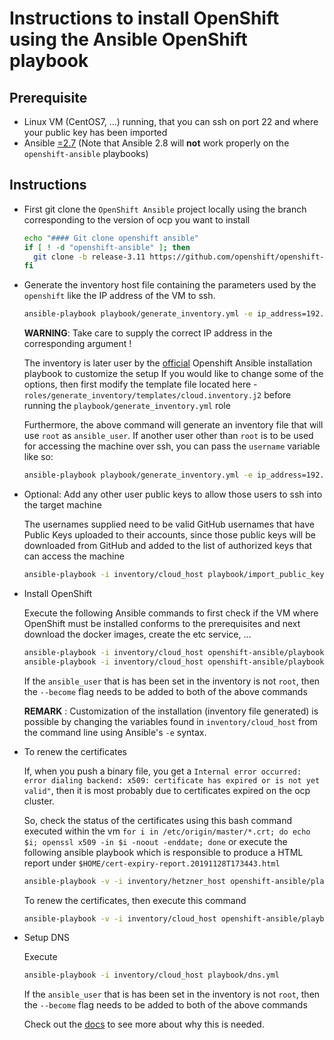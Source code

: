 # Instructions to install OpenShift using the Ansible OpenShift playbook 

## Prerequisite

  - Linux VM (CentOS7, ...) running, that you can ssh on port 22 and where your public key has been imported
  - Ansible [=2.7](http://docs.ansible.com/ansible/latest/installation_guide/intro_installation.html) (Note that Ansible 2.8 will **not** work properly on the `openshift-ansible` playbooks)  

## Instructions

- First git clone the `OpenShift Ansible` project locally using the branch corresponding to the version of ocp you want to install

  ```bash
  echo "#### Git clone openshift ansible"
  if [ ! -d "openshift-ansible" ]; then
    git clone -b release-3.11 https://github.com/openshift/openshift-ansible.git
  fi
  ```

- Generate the inventory host file containing the parameters used by the `openshift` like the IP address of the VM to ssh.

  ```bash
  ansible-playbook playbook/generate_inventory.yml -e ip_address=192.168.99.50
  ```
  
  **WARNING**: Take care to supply the correct IP address in the corresponding argument !
  
  The inventory is later user by the [official](https://github.com/openshift/openshift-ansible) Openshift Ansible installation playbook to customize the setup
  If you would like to change some of the options, then first modify the template file located here - `roles/generate_inventory/templates/cloud.inventory.j2`
  before running the `playbook/generate_inventory.yml` role
  
  Furthermore, the above command will generate an inventory file that will use `root` as `ansible_user`.
  If another user other than `root` is to be used for accessing the machine over ssh, you can pass the `username` variable like so:
  
  ```bash
  ansible-playbook playbook/generate_inventory.yml -e ip_address=192.168.99.50 -e username=centos
  ```
  
- Optional: Add any other user public keys to allow those users to ssh into the target machine

  The usernames supplied need to be valid GitHub usernames that have Public Keys uploaded to their accounts, 
  since those public keys will be downloaded from GitHub and added to the list of authorized keys 
  that can access the machine

  ```bash
  ansible-playbook -i inventory/cloud_host playbook/import_public_key.yml -e '{gh_usernames: [foo, bar]}'
  ```   

- Install OpenShift

  Execute the following Ansible commands to first check if the VM where OpenShift must be installed conforms to the prerequisites and next download the docker images, create the etc service, ...
  
  ```bash
  ansible-playbook -i inventory/cloud_host openshift-ansible/playbooks/prerequisites.yml
  ansible-playbook -i inventory/cloud_host openshift-ansible/playbooks/deploy_cluster.yml
  ```
  
  If the `ansible_user` that is has been set in the inventory is not `root`, then the `--become` flag needs to be added to both
  of the above commands 
  
  **REMARK** : Customization of the installation (inventory file generated) is possible by changing the variables found in `inventory/cloud_host` from the command line using Ansible's `-e` syntax.
  
- To renew the certificates

  If, when you push a binary file, you get a `Internal error occurred: error dialing backend: x509: certificate has expired or is not yet valid"`, then it is most
  probably due to certificates expired on the ocp cluster.
  
  So, check the status of the certificates using this bash command executed within the vm `for i in /etc/origin/master/*.crt; do echo $i; openssl x509 -in $i -noout -enddate; done`
  or execute the following ansible playbook which is responsible to produce a HTML report under `$HOME/cert-expiry-report.20191128T173443.html`
  ```bash
  ansible-playbook -v -i inventory/hetzner_host openshift-ansible/playbooks/openshift-checks/certificate_expiry/easy-mode.yaml
  ```
  To renew the certificates, then execute this command
  ```bash
  ansible-playbook -v -i inventory/cloud_host openshift-ansible/playbooks/redeploy-certificates.yml -e template_service_broker_install=False -e ansible_service_broker_install=False
  ```
  
- Setup DNS

  Execute 

  ```bash
  ansible-playbook -i inventory/cloud_host playbook/dns.yml  
  ```
  
  If the `ansible_user` that is has been set in the inventory is not `root`, then the `--become` flag needs to be added to both
  of the above commands
  
  Check out the [docs](https://docs.okd.io/latest/install/prerequisites.html#prereq-dns) to see more about why this is needed.    

